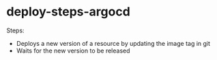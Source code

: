 # deploy-steps-argocd

Steps:
- Deploys a new version of a resource by updating the image tag in git
- Waits for the new version to be released
